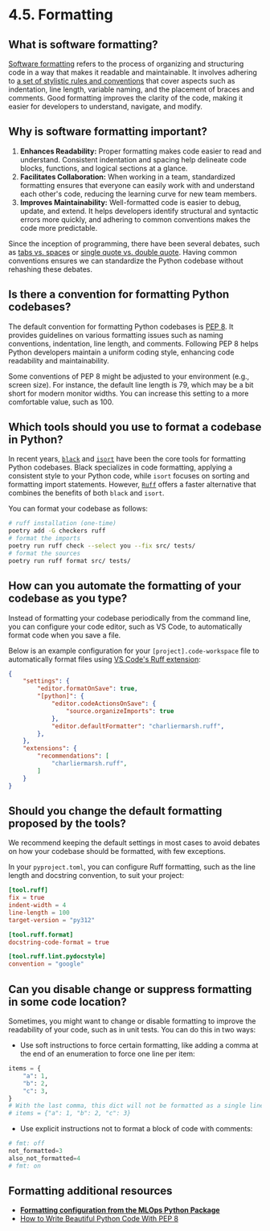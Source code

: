 # 4.5. Formatting

## What is software formatting?

[Software formatting](https://peps.python.org/pep-0008/) refers to the process of organizing and structuring code in a way that makes it readable and maintainable. It involves adhering to [a set of stylistic rules and conventions](https://peps.python.org/pep-0008/) that cover aspects such as indentation, line length, variable naming, and the placement of braces and comments. Good formatting improves the clarity of the code, making it easier for developers to understand, navigate, and modify.

## Why is software formatting important?

1. **Enhances Readability:** Proper formatting makes code easier to read and understand. Consistent indentation and spacing help delineate code blocks, functions, and logical sections at a glance.
2. **Facilitates Collaboration:** When working in a team, standardized formatting ensures that everyone can easily work with and understand each other's code, reducing the learning curve for new team members.
3. **Improves Maintainability:** Well-formatted code is easier to debug, update, and extend. It helps developers identify structural and syntactic errors more quickly, and adhering to common conventions makes the code more predictable.

Since the inception of programming, there have been several debates, such as [tabs vs. spaces](https://wiki.c2.com/?TabsVersusSpaces) or [single quote vs. double quote](https://stackoverflow.com/questions/56011/single-quotes-vs-double-quotes-in-python). Having common conventions ensures we can standardize the Python codebase without rehashing these debates.

## Is there a convention for formatting Python codebases?

The default convention for formatting Python codebases is [PEP 8](https://peps.python.org/pep-0008/). It provides guidelines on various formatting issues such as naming conventions, indentation, line length, and comments. Following PEP 8 helps Python developers maintain a uniform coding style, enhancing code readability and maintainability.

Some conventions of PEP 8 might be adjusted to your environment (e.g., screen size). For instance, the default line length is 79, which may be a bit short for modern monitor widths. You can increase this setting to a more comfortable value, such as 100.

## Which tools should you use to format a codebase in Python?

In recent years, [`black`](https://black.readthedocs.io/en/stable/) and [`isort`](https://pycqa.github.io/isort/) have been the core tools for formatting Python codebases. Black specializes in code formatting, applying a consistent style to your Python code, while `isort` focuses on sorting and formatting import statements. However, [`Ruff`](https://docs.astral.sh/ruff/formatter/) offers a faster alternative that combines the benefits of both `black` and `isort`.

You can format your codebase as follows:

```bash
# ruff installation (one-time)
poetry add -G checkers ruff
# format the imports
poetry run ruff check --select you --fix src/ tests/
# format the sources
poetry run ruff format src/ tests/
```

## How can you automate the formatting of your codebase as you type?

Instead of formatting your codebase periodically from the command line, you can configure your code editor, such as VS Code, to automatically format code when you save a file.

Below is an example configuration for your `[project].code-workspace` file to automatically format files using [VS Code's Ruff extension](https://marketplace.visualstudio.com/items?itemName=charliermarsh.ruff):

```json
{
	"settings": {
		"editor.formatOnSave": true,
		"[python]": {
			"editor.codeActionsOnSave": {
				"source.organizeImports": true
			},
			"editor.defaultFormatter": "charliermarsh.ruff",
		},
	},
	"extensions": {
		"recommendations": [
			"charliermarsh.ruff",
		]
	}
}
```

## Should you change the default formatting proposed by the tools?

We recommend keeping the default settings in most cases to avoid debates on how your codebase should be formatted, with few exceptions.

In your `pyproject.toml`, you can configure Ruff formatting, such as the line length and docstring convention, to suit your project:

```toml
[tool.ruff]
fix = true
indent-width = 4
line-length = 100
target-version = "py312"

[tool.ruff.format]
docstring-code-format = true

[tool.ruff.lint.pydocstyle]
convention = "google"
```

## Can you disable change or suppress formatting in some code location?

Sometimes, you might want to change or disable formatting to improve the readability of your code, such as in unit tests. You can do this in two ways:

- Use soft instructions to force certain formatting, like adding a comma at the end of an enumeration to force one line per item:

```python
items = {
    "a": 1,
    "b": 2,
    "c": 3,
}
# With the last comma, this dict will not be formatted as a single line:
# items = {"a": 1, "b": 2, "c": 3}
```

- Use explicit instructions not to format a block of code with comments:

```python
# fmt: off
not_formatted=3
also_not_formatted=4
# fmt: on
```

## Formatting additional resources

- **[Formatting configuration from the MLOps Python Package](https://github.com/fmind/mlops-python-package/blob/main/pyproject.toml)**
- [How to Write Beautiful Python Code With PEP 8](https://realpython.com/python-pep8/)